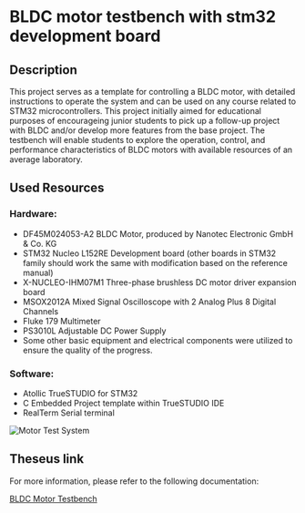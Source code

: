 # BLDC motor testbench with stm32 development board

## Description

This project serves as a template for controlling a BLDC motor, with detailed instructions to operate the system and can be used on any course related to STM32 microcontrollers.
This project initially aimed for educational purposes of encourageing junior students to pick up a follow-up project with BLDC and/or develop more features from the base project.
The testbench will enable students to explore the operation, control, and performance characteristics of BLDC motors with available resources of an average laboratory.

## Used Resources

### Hardware:

- DF45M024053-A2 BLDC Motor, produced by Nanotec Electronic GmbH & Co. KG
- STM32 Nucleo L152RE Development board (other boards in STM32 family should work the same with modification based on the reference manual)
- X-NUCLEO-IHM07M1 Three-phase brushless DC motor driver expansion board
- MSOX2012A Mixed Signal Oscilloscope with 2 Analog Plus 8 Digital Channels
- Fluke 179 Multimeter
- PS3010L Adjustable DC Power Supply
- Some other basic equipment and electrical components were utilized to ensure the quality of the progress.

### Software:
- Atollic TrueSTUDIO for STM32
- C Embedded Project template within TrueSTUDIO IDE
- RealTerm Serial terminal

![Motor Test System](https://github.com/user-attachments/assets/589f9e17-0a9d-4fb9-a6d7-8a787ce7e6b3)

## Theseus link

For more information, please refer to the following documentation:

[BLDC Motor Testbench](https://www.theseus.fi/handle/10024/812671)
